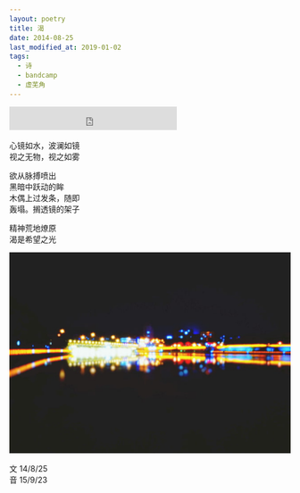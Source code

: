 ```yaml
---
layout: poetry
title: 渴
date: 2014-08-25
last_modified_at: 2019-01-02
tags:
  - 诗
  - bandcamp
  - 虚芜角
---
```


<iframe style="border: 0; height: 42px;" src="https://bandcamp.com/EmbeddedPlayer/album=520012298/size=small/bgcol=ffffff/linkcol=4ec5ec/artwork=none/track=3993610460/transparent=true/" seamless><a href="https://feeshy.bandcamp.com/album/ends-of-nihil">ends of nihil by feeshy</a></iframe>

心镜如水，波澜如镜<br>
视之无物，视之如雾

欲从脉搏喷出<br>
黑暗中跃动的眸<br>
木偶上过发条，随即<br>
轰塌。搁透镜的架子

精神荒地燎原<br>
渴是希望之光

![](/assets/img/eagerness.jpg)

文 14/8/25<br>
音 15/9/23